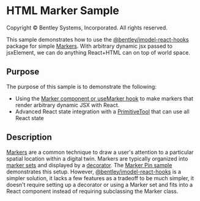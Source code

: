# HTML Marker Sample

Copyright © Bentley Systems, Incorporated. All rights reserved.

This sample demonstrates how to use the [@bentley/imodel-react-hooks](https://github.com/imodeljs/viewer-components-react/tree/master/packages/imodel-react-hooks)
package for simple [Markers](https://www.imodeljs.org/learning/frontend/markers/).
With arbitrary dynamic jsx passed to jsxElement, we can do anything React+HTML can on top of world space.

## Purpose

The purpose of this sample is to demonstrate the following:

- Using the [Marker component or useMarker hook](https://github.com/imodeljs/viewer-components-react/tree/master/packages/imodel-react-hooks#usemarker) to make
  markers that render arbitrary dynamic JSX with React.
- Advanced React state integration with a [PrimitiveTool](https://www.imodeljs.org/reference/imodeljs-frontend/tools/primitivetool/) that can use all React state

## Description

[Markers](https://www.imodeljs.org/learning/frontend/markers/) are a common technique to draw a user's attention to a particular spatial location within a
digital twin.  Markers are typically organized into [marker sets](https://www.imodeljs.org/reference/imodeljs-frontend/views/markerset/)
and displayed by a [decorator](https://www.imodeljs.org/reference/imodeljs-frontend/views/decorator/).
The [Marker Pin sample](/?group=Viewer+Features&sample=marker-pin-sample&imodel=Metrostation+Sample) demonstrates this setup.
However, [@bentley/imodel-react-hooks](https://github.com/imodeljs/viewer-components-react/tree/master/packages/imodel-react-hooks) is a
simpler solution, it lacks a few features as a tradeoff to be much simpler, it doesn't require setting up a decorator or using a Marker set and fits into
a React component instead of requiring subclassing the Marker class.
